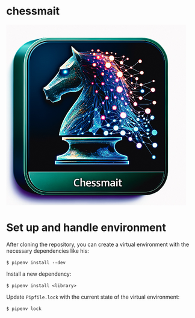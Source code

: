 # chessmait

![](documentation/logo.jpg)

# Set up and handle environment

After cloning the repository, you can create a virtual environment with the necessary dependencies like his:  
```shell
$ pipenv install --dev
```

Install a new dependency:  
```shell
$ pipenv install <library>
```

Update `Pipfile.lock` with the current state of the virtual environment:  
```shell
$ pipenv lock
```




